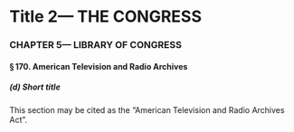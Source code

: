
# Title 2— THE CONGRESS
### CHAPTER 5— LIBRARY OF CONGRESS
#### § 170. American Television and Radio Archives
##### (d) Short title

This section may be cited as the “American Television and Radio Archives Act”.

